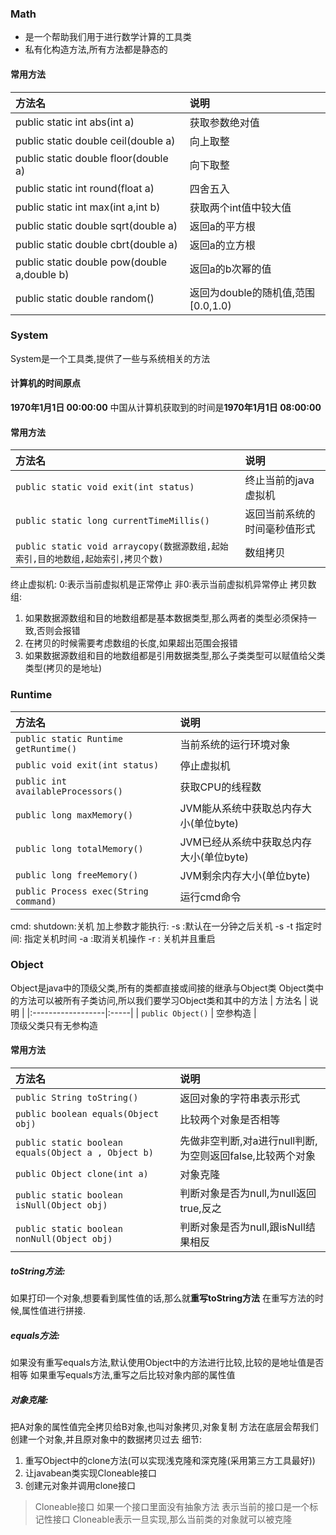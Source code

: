 ### Math
- 是一个帮助我们用于进行数学计算的工具类
- 私有化构造方法,所有方法都是静态的
#### 常用方法
|  方法名                                           |                 说明                 |
|:-----------------------------------------------|:-----------------------------------|
|  public static int  abs(int a)                 |            获取参数绝对值                 |
|  public static double  ceil(double a)          |               向上取整                 |
|  public static double  floor(double a)         |               向下取整                 |
|  public static int  round(float a)             |               四舍五入                 |
|  public static int  max(int a,int b)           |        获取两个int值中较大值                |
| public static double sqrt(double a)            | 返回a的平方根                            |
| public static double cbrt(double a)            | 返回a的立方根                            |
|  public static double  pow(double a,double b)  |           返回a的b次幂的值                |
|  public static double  random()                |  返回为double的随机值,范围[0.0,1.0)         |  

### System
System是一个工具类,提供了一些与系统相关的方法
#### 计算机的时间原点
**1970年1月1日  00:00:00**
中国从计算机获取到的时间是**1970年1月1日  08:00:00**
#### 常用方法
| 方法名                                                                           | 说明                         |
|:-------------------------------------------------------------------------------- |:---------------------------- |
| `public static void exit(int status)`                                            | 终止当前的java虚拟机         |
| `public static long currentTimeMillis()`                                         | 返回当前系统的时间毫秒值形式 |
| `public static void arraycopy(数据源数组,起始索引,目的地数组,起始索引,拷贝个数)` | 数组拷贝                     |
终止虚拟机:
0:表示当前虚拟机是正常停止
非0:表示当前虚拟机异常停止
拷贝数组:
1. 如果数据源数组和目的地数组都是基本数据类型,那么两者的类型必须保持一致,否则会报错
2. 在拷贝的时候需要考虑数组的长度,如果超出范围会报错
3. 如果数据源数组和目的地数组都是引用数据类型,那么子类类型可以赋值给父类类型(拷贝的是地址)
### Runtime
| 方法名                                   | 说明                       |
|:--------------------------------------|:-------------------------|
| `public static Runtime getRuntime()`  | 当前系统的运行环境对象              |
| `public void exit(int status)`        | 停止虚拟机                    |
| `public int availableProcessors()`    | 获取CPU的线程数                |
| `public long maxMemory()`             | JVM能从系统中获取总内存大小(单位byte)  |
| `public long totalMemory()`           | JVM已经从系统中获取总内存大小(单位byte) |
| `public long freeMemory()`            | JVM剩余内存大小(单位byte)        |
| `public Process exec(String command)` | 运行cmd命令                  |  
cmd:
shutdown:关机
加上参数才能执行:
-s :默认在一分钟之后关机
-s -t 指定时间: 指定关机时间
-a :取消关机操作
-r : 关机并且重启
### Object
Object是java中的顶级父类,所有的类都直接或间接的继承与Object类
Object类中的方法可以被所有子类访问,所以我们要学习Object类和其中的方法
| 方法名               | 说明   |
|:------------------|:-----|
| `public Object()` | 空参构造 |  
顶级父类只有无参构造
#### 常用方法
|  方法名                                                |  说明                        |
|:----------------------------------------------------|:---------------------------|
|  `public String toString()`                         |  返回对象的字符串表示形式              |
|  `public boolean equals(Object obj)`                |  比较两个对象是否相等                |
| `public static boolean equals(Object a , Object b)` | 先做非空判断,对a进行null判断,为空则返回false,比较两个对象              |
|  `public Object clone(int a)`                       |  对象克隆                      |
| `public static boolean isNull(Object obj)`          | 判断对象是否为null,为null返回true,反之 |
| `public static boolean nonNull(Object obj)`         | 判断对象是否为null,跟isNull结果相反    |  
##### toString方法:
如果打印一个对象,想要看到属性值的话,那么就**重写toString方法**
在重写方法的时候,属性值进行拼接.
##### equals方法:
如果没有重写equals方法,默认使用Object中的方法进行比较,比较的是地址值是否相等
如果重写equals方法,重写之后比较对象内部的属性值
##### 对象克隆:
把A对象的属性值完全拷贝给B对象,也叫对象拷贝,对象复制
方法在底层会帮我们创建一个对象,并且原对象中的数据拷贝过去
细节:
1. 重写Object中的clone方法(可以实现浅克隆和深克隆(采用第三方工具最好))
2. 让javabean类实现Cloneable接口
3. 创建元对象并调用clone接口
>Cloneable接口
>如果一个接口里面没有抽象方法
>表示当前的接口是一个标记性接口
>Cloneable表示一旦实现,那么当前类的对象就可以被克隆

